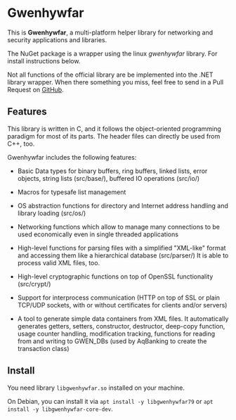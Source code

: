 Gwenhywfar
==========

This is **Gwenhywfar**, a multi-platform helper library for networking and
security applications and libraries.

The NuGet package is a wrapper using the linux _gwenhywfar_ library. For install instructions below.

Not all functions of the official library are be implemented into the .NET library wrapper. When there
something you miss, feel free to send in a Pull Request on [GitHub](https://github.com/leo-schick/AqBankingNet). 

Features
--------

This library is written in C, and it follows the object-oriented
programming paradigm for most of its parts.  The header files can
directly be used from C++, too.

Gwenhywfar includes the following features:

- Basic Data types for binary buffers, ring buffers, linked lists, 
  error objects, string lists (src/base/), buffered IO operations (src/io/)

- Macros for typesafe list management

- OS abstraction functions for directory and Internet address handling
  and library loading (src/os/)

- Networking functions which allow to manage many connections to be used
  economically even in single threaded applications

- High-level functions for parsing files with a simplified "XML-like"
  format and accessing them like a hierarchical database (src/parser/)
  It is able to process valid XML files, too.

- High-level cryptographic functions on top of OpenSSL functionality
  (src/crypt/)

- Support for interprocess communication (HTTP on top of SSL or plain
  TCP/UDP sockets, with or without certificates for clients and/or servers)

- A tool to generate simple data containers from XML files. It automatically
  generates getters, setters, constructor, destructor, deep-copy function,
  usage counter handling, modification tracking, functions for reading from 
  and writing to GWEN_DBs (used by AqBanking to create the transaction class)

Install
-------

You need library `libgwenhywfar.so` installed on your machine.

On Debian, you can install it via `apt install -y libgwenhywfar79` or `apt install -y libgwenhywfar-core-dev`.
